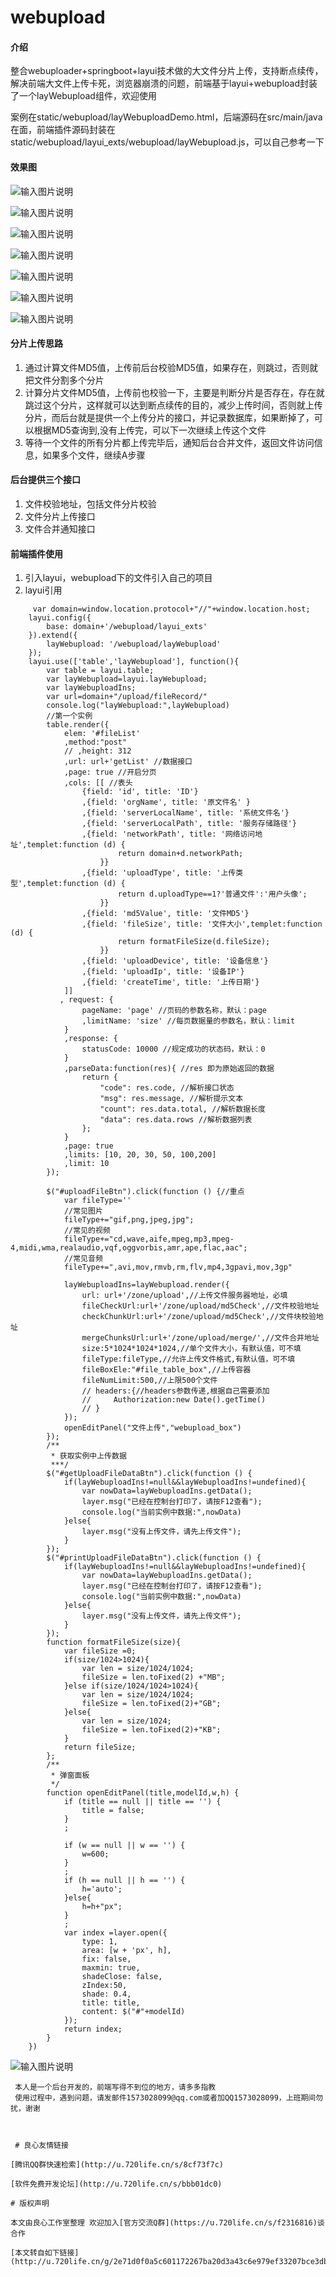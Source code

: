 # webupload

#### 介绍
整合webuploader+springboot+layui技术做的大文件分片上传，支持断点续传，解决前端大文件上传卡死，浏览器崩溃的问题，前端基于layui+webupload封装了一个layWebupload组件，欢迎使用

案例在static/webupload/layWebuploadDemo.html，后端源码在src/main/java在面，前端插件源码封装在static/webupload/layui_exts/webupload/layWebupload.js，可以自己参考一下

#### 效果图
![输入图片说明](https://images.gitee.com/uploads/images/2020/0503/215836_47f7ab16_1981821.png "weupload1.png")

![输入图片说明](https://images.gitee.com/uploads/images/2020/0503/215923_424e65cd_1981821.png "webuplaod2.png")

![输入图片说明](https://images.gitee.com/uploads/images/2020/0503/215943_1f8881dd_1981821.png "webupload3.png")

![输入图片说明](https://images.gitee.com/uploads/images/2020/0503/220023_329b0dfb_1981821.png "webupload4.png")

![输入图片说明](https://images.gitee.com/uploads/images/2020/0503/220035_e9e7d526_1981821.png "webupload5.png")

![输入图片说明](https://images.gitee.com/uploads/images/2020/0503/220049_19b4b69f_1981821.png "webupload6.png")

![输入图片说明](https://images.gitee.com/uploads/images/2020/0503/220059_1b6a3084_1981821.png "webupload7.png")

#### 分片上传思路

1. 通过计算文件MD5值，上传前后台校验MD5值，如果存在，则跳过，否则就把文件分割多个分片
2. 计算分片文件MD5值，上传前也校验一下，主要是判断分片是否存在，存在就跳过这个分片，这样就可以达到断点续传的目的，减少上传时间，否则就上传
分片，而后台就是提供一个上传分片的接口，并记录数据库，如果断掉了，可以根据MD5查询到,没有上传完，可以下一次继续上传这个文件
3. 等待一个文件的所有分片都上传完毕后，通知后台合并文件，返回文件访问信息，如果多个文件，继续A步骤

#### 后台提供三个接口

1. 文件校验地址，包括文件分片校验
2. 文件分片上传接口 
3. 文件合并通知接口

#### 前端插件使用

1. 引入layui，webupload下的文件引入自己的项目
2. layui引用
```
     var domain=window.location.protocol+"//"+window.location.host;
    layui.config({
        base: domain+'/webupload/layui_exts'
    }).extend({
        layWebupload: '/webupload/layWebupload'
    });
    layui.use(['table','layWebupload'], function(){
        var table = layui.table;
        var layWebupload=layui.layWebupload;
        var layWebuploadIns;
        var url=domain+"/upload/fileRecord/"
        console.log("layWebupload:",layWebupload)
        //第一个实例
        table.render({
            elem: '#fileList'
            ,method:"post"
            // ,height: 312
            ,url: url+'getList' //数据接口
            ,page: true //开启分页
            ,cols: [[ //表头
                {field: 'id', title: 'ID'}
                ,{field: 'orgName', title: '原文件名' }
                ,{field: 'serverLocalName', title: '系统文件名'}
                ,{field: 'serverLocalPath', title: '服务存储路径'}
                ,{field: 'networkPath', title: '网络访问地址',templet:function (d) {
                        return domain+d.networkPath;
                    }}
                ,{field: 'uploadType', title: '上传类型',templet:function (d) {
                        return d.uploadType==1?'普通文件':'用户头像';
                    }}
                ,{field: 'md5Value', title: '文件MD5'}
                ,{field: 'fileSize', title: '文件大小',templet:function (d) {
                        return formatFileSize(d.fileSize);
                    }}
                ,{field: 'uploadDevice', title: '设备信息'}
                ,{field: 'uploadIp', title: '设备IP'}
                ,{field: 'createTime', title: '上传日期'}
            ]]
           , request: {
                pageName: 'page' //页码的参数名称，默认：page
                ,limitName: 'size' //每页数据量的参数名，默认：limit
            }
            ,response: {
                statusCode: 10000 //规定成功的状态码，默认：0
            }
            ,parseData:function(res){ //res 即为原始返回的数据
                return {
                    "code": res.code, //解析接口状态
                    "msg": res.message, //解析提示文本
                    "count": res.data.total, //解析数据长度
                    "data": res.data.rows //解析数据列表
                };
            }
            ,page: true
            ,limits: [10, 20, 30, 50, 100,200]
            ,limit: 10
        });

        $("#uploadFileBtn").click(function () {//重点
            var fileType=''
            //常见图片
            fileType+="gif,png,jpeg,jpg";
            //常见的视频
            fileType+="cd,wave,aife,mpeg,mp3,mpeg-4,midi,wma,realaudio,vqf,oggvorbis,amr,ape,flac,aac";
            //常见音频
            fileType+=",avi,mov,rmvb,rm,flv,mp4,3gpavi,mov,3gp"

            layWebuploadIns=layWebupload.render({
                url: url+'/zone/upload',//上传文件服务器地址，必填
                fileCheckUrl:url+'/zone/upload/md5Check',//文件校验地址
                checkChunkUrl:url+'/zone/upload/md5Check',//文件块校验地址
                mergeChunksUrl:url+'/zone/upload/merge/',//文件合并地址
                size:5*1024*1024*1024,//单个文件大小，有默认值，可不填
                fileType:fileType,//允许上传文件格式,有默认值，可不填
                fileBoxEle:"#file_table_box",//上传容器
                fileNumLimit:500,//上限500个文件
                // headers:{//headers参数传递,根据自己需要添加
                //     Authorization:new Date().getTime()
                // }
            });
            openEditPanel("文件上传","webupload_box")
        });
        /**
         * 获取实例中上传数据
         ***/
        $("#getUploadFileDataBtn").click(function () {
            if(layWebuploadIns!=null&&layWebuploadIns!=undefined){
                var nowData=layWebuploadIns.getData();
                layer.msg("已经在控制台打印了，请按F12查看");
                console.log("当前实例中数据:",nowData)
            }else{
                layer.msg("没有上传文件，请先上传文件");
            }
        });
        $("#printUploadFileDataBtn").click(function () {
            if(layWebuploadIns!=null&&layWebuploadIns!=undefined){
                var nowData=layWebuploadIns.getData();
                layer.msg("已经在控制台打印了，请按F12查看");
                console.log("当前实例中数据:",nowData)
            }else{
                layer.msg("没有上传文件，请先上传文件");
            }
        });
        function formatFileSize(size){
            var fileSize =0;
            if(size/1024>1024){
                var len = size/1024/1024;
                fileSize = len.toFixed(2) +"MB";
            }else if(size/1024/1024>1024){
                var len = size/1024/1024;
                fileSize = len.toFixed(2)+"GB";
            }else{
                var len = size/1024;
                fileSize = len.toFixed(2)+"KB";
            }
            return fileSize;
        };
        /**
         * 弹窗面板
         */
        function openEditPanel(title,modelId,w,h) {
            if (title == null || title == '') {
                title = false;
            }
            ;

            if (w == null || w == '') {
                w=600;
            }
            ;
            if (h == null || h == '') {
                h='auto';
            }else{
                h=h+"px";
            }
            ;
            var index =layer.open({
                type: 1,
                area: [w + 'px', h],
                fix: false,
                maxmin: true,
                shadeClose: false,
                zIndex:50,
                shade: 0.4,
                title: title,
                content: $("#"+modelId)
            });
            return index;
        }
    })
````

 

![输入图片说明](https://images.gitee.com/uploads/images/2020/0503/223604_a79518f4_1981821.png "usewebupload.png")


````
 本人是一个后台开发的，前端写得不到位的地方，请多多指教
 使用过程中，遇到问题，请发邮件1573028099@qq.com或者加QQ1573028099，上班期间勿扰，谢谢



 # 良心友情链接

[腾讯QQ群快速检索](http://u.720life.cn/s/8cf73f7c)

[软件免费开发论坛](http://u.720life.cn/s/bbb01dc0)

# 版权声明 

本文由良心工作室整理 欢迎加入[官方交流Q群](https://u.720life.cn/s/f2316816)谈合作

[本文转自如下链接](http://u.720life.cn/g/2e71d0f0a5c601172267ba20d3a43c6e979ef33207bce3db3f98f5497c8d72b95abd4a12e6b916ae1f027aae877fdf5332651ef6defd915e61ef2cbd1e2857cc)